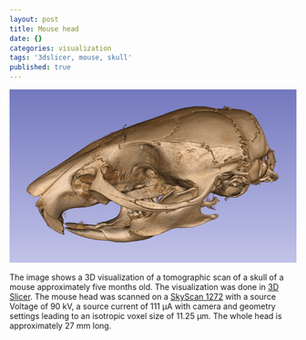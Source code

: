 ```yaml
---
layout: post
title: Mouse head
date: {}
categories: visualization
tags: '3dslicer, mouse, skull'
published: true
---
```



![Skull](/assets/2017/10/18/mouse-head/MouseHead.png)

The image shows a 3D visualization of a tomographic scan of a skull of a mouse approximately five months old.
The visualization was done in [3D Slicer](https://www.slicer.org/).
The mouse head was scanned on a [SkyScan 1272](http://bruker-microct.com/products/1272.htm) with a source Voltage of 90 kV, a source current of 111 µA with camera and geometry settings leading to an isotropic voxel size of 11.25 µm.
The whole head is approximately 27 mm long.
